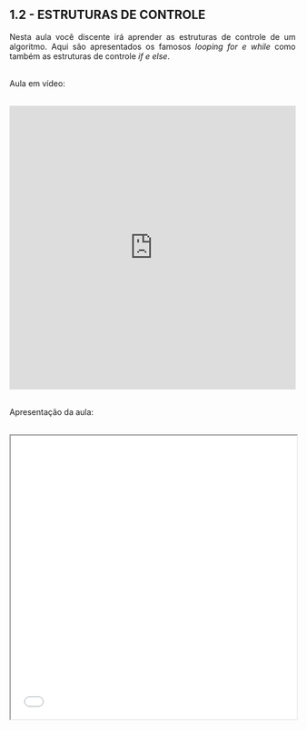 <h2>1.2 - ESTRUTURAS DE CONTROLE</h2>

<p align="justify">Nesta aula você discente irá aprender as estruturas de controle de um algoritmo. Aqui são apresentados os famosos <i>looping for e while</i> como também as estruturas de controle <i>if e else</i>.<br>

<br>

Aula em vídeo:<br>

<br>

<center><iframe width="100%" height="500px" src="https://www.youtube.com/embed/yyQSbhLH-2E" title="YouTube video player" frameborder="0" allow="accelerometer; autoplay; clipboard-write; encrypted-media; gyroscope; picture-in-picture" allowfullscreen></iframe></center> <br>

Apresentação da aula:<br>

<br>

<center><iframe src="Aulas/Parte 1/Aulas/12/W M Pereira Junior e M N Rabelo_Apt - Aula Estruturas de controle_r00_040321.pdf" width="100%" height="500px"></iframe></center>

</p>

